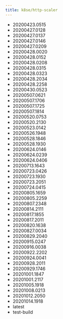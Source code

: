 ```yaml
---
title: k8se/http-scaler
---
```

- 20200423.0515
- 20200427.0128
- 20200427.0137
- 20200427.0146
- 20200427.0209
- 20200428.0020
- 20200428.0152
- 20200428.0208
- 20200428.0315
- 20200428.0323
- 20200428.2034
- 20200428.2258
- 20200430.0523
- 20200507.0621
- 20200507.1706
- 20200507.1725
- 20200507.1814
- 20200520.0753
- 20200520.2130
- 20200523.0142
- 20200526.1948
- 20200528.1846
- 20200528.1930
- 20200624.0146
- 20200624.0239
- 20200624.0406
- 20200713.1643
- 20200723.0426
- 20200723.1930
- 20200723.2051
- 20200724.0415
- 20200805.1659
- 20200805.2259
- 20200807.2348
- 20200814.2111
- 20200817.1855
- 20200817.2011
- 20200820.1638
- 20200827.0034
- 20200829.2040
- 20200915.0247
- 20200916.0038
- 20200922.2202
- 20200924.0041
- 20200928.2011
- 20200929.1746
- 20201001.1847
- 20201001.2117
- 20201005.1918
- 20201008.0213
- 20201012.2050
- 20201014.1918
- latest
- test-build
